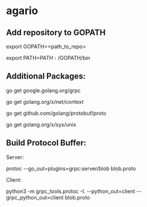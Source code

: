 # agario

## Add repository to GOPATH

export GOPATH=<path_to_repo>

export PATH=$PATH:/$GOPATH/bin


## Additional Packages:

go get google.golang.org/grpc

go get golang.org/x/net/context

go get github.com/golang/protobuf/proto

go get golang.org/x/sys/unix

## Build Protocol Buffer:

Server: 

protoc --go_out=plugins=grpc:server/blob blob.proto

Client: 

python3 -m grpc_tools.protoc -I. --python_out=client --grpc_python_out=client blob.proto

